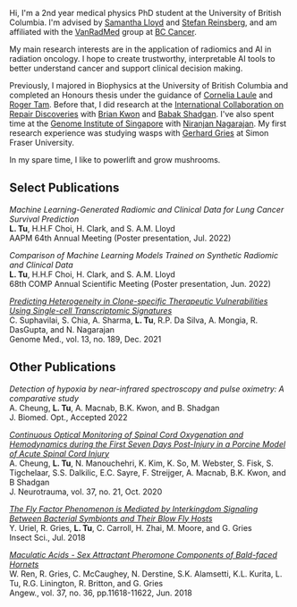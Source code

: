 Hi, I'm a 2nd year medical physics PhD student at the University of British Columbia. I'm advised by [Samantha Lloyd](http://www.vanradmed.com/dr.-samantha-lloyd) and [Stefan Reinsberg](https://pfeifer.phas.ubc.ca/wiki/doku.php?id=wiki:user:stefan), and am affiliated with the [VanRadMed](http://www.vanradmed.com/) group at [BC Cancer](http://www.bccancer.bc.ca/).

My main research interests are in the application of radiomics and AI in radiation oncology. I hope to create trustworthy, interpretable AI tools to better understand cancer and support clinical decision making.

Previously, I majored in Biophysics at the University of British Columbia and completed an Honours thesis under the guidance of [Cornelia Laule](http://www.mripathology.ca/) and [Roger Tam](https://blogs.ubc.ca/rogertam/). Before that, I did research at the [International Collaboration on Repair Discoveries](https://icord.org/) with [Brian Kwon](https://icord.org/researchers/dr-brian-kwon/) and [Babak Shadgan](https://biosensing.med.ubc.ca/ibl-team/babak-shadgan/). I've also spent time at the [Genome Institute of Singapore](https://www.a-star.edu.sg/gis) with [Niranjan Nagarajan](https://csb5.github.io/index.html). My first research experience was studying wasps with [Gerhard Gries](https://www.sfu.ca/gries-lab.html) at Simon Fraser University.

In my spare time, I like to powerlift and grow mushrooms.

## Select Publications
_Machine Learning-Generated Radiomic and Clinical Data for Lung Cancer Survival Prediction_   
**L. Tu**, H.H.F Choi, H. Clark, and S. A.M. Lloyd  
AAPM 64th Annual Meeting (Poster presentation, Jul. 2022)

_Comparison of Machine Learning Models Trained on Synthetic Radiomic and Clinical Data_  
**L. Tu**, H.H.F Choi, H. Clark, and S. A.M. Lloyd  
68th COMP Annual Scientific Meeting (Poster presentation, Jun. 2022)

[_Predicting Heterogeneity in Clone-specific Therapeutic Vulnerabilities Using Single-cell Transcriptomic Signatures_](https://genomemedicine.biomedcentral.com/articles/10.1186/s13073-021-01000-y)  
C. Suphavilai, S. Chia, A. Sharma, **L. Tu**, R.P. Da Silva, A. Mongia, R. DasGupta, and N. Nagarajan  
Genome Med., vol. 13, no. 189, Dec. 2021

## Other Publications
_Detection of hypoxia by near-infrared spectroscopy and pulse oximetry: A comparative study_  
A. Cheung, **L. Tu**, A. Macnab, B.K. Kwon, and B. Shadgan  
J. Biomed. Opt., Accepted 2022

[_Continuous Optical Monitoring of Spinal Cord Oxygenation and Hemodynamics during the First Seven Days Post-Injury in a Porcine Model of Acute Spinal Cord Injury_](https://www.liebertpub.com/doi/10.1089/neu.2020.7086)  
A. Cheung, **L. Tu**, N. Manouchehri, K. Kim, K. So, M. Webster, S. Fisk, S. Tigchelaar, S.S. Dalkilic, E.C. Sayre, F. Streijger, A. Macnab, B.K. Kwon, and B Shadgan  
J. Neurotrauma, vol. 37, no. 21, Oct. 2020

[_The Fly Factor Phenomenon is Mediated by Interkingdom Signaling Between Bacterial Symbionts and Their Blow Fly Hosts_](https://onlinelibrary.wiley.com/doi/abs/10.1111/1744-7917.12632)  
Y. Uriel, R. Gries, **L. Tu**, C. Carroll, H. Zhai, M. Moore, and G. Gries  
Insect Sci., Jul. 2018

[_Maculatic Acids - Sex Attractant Pheromone Components of Bald-faced Hornets_](https://onlinelibrary.wiley.com/doi/abs/10.1002/anie.201804666)  
W. Ren, R. Gries, C. McCaughey, N. Derstine, S.K. Alamsetti, K.L. Kurita, L. Tu, R.G. Linington, R. Britton, and G. Gries  
Angew., vol. 37, no. 36, pp.11618-11622, Jun. 2018
